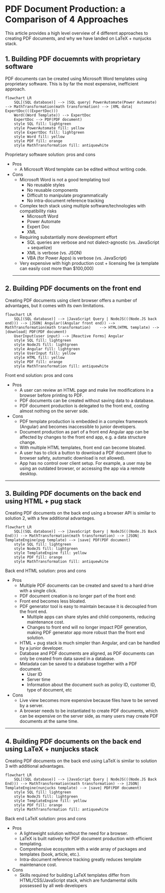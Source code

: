 # PDF Document Production: a Comparison of 4 Approaches
This article provides a high level overview of 4 different approaches to creating PDF documents, and why we have landed on LaTeX + nunjucks stack.

## 1. Building PDF docuemnts with proprietary software
PDF documents can be created using Microsoft Word templates using proprietary software. This is by far the most expensive, inefficient approach.
```mermaid
flowchart LR
	SQL[(SQL database)] --> |SQL query| PowerAutomate(Power Automate) --> MathTransformation(math transformation) --> |XML data| ExpertDoc(((ExpertDoc))) 
	Word((Word Template)) --> ExpertDoc
	ExpertDoc --> PDF(PDF document)
	style SQL fill: lightgreen
	style PowerAutomate fill: yellow
	style ExpertDoc fill: lightgreen
	style Word fill: yellow
	style PDF fill: orange
	style MathTransformation fill: antiquewhite
```

Proprietary software solution: pros and cons
- Pros
	- A Microsoft Word template can be edited without writing code.
- Cons
	- Microsoft Word is not a good templating tool
		- No reusable styles
		- No reusable components
		- Difficult to manipulate programmatically
		- No intra-document reference tracking
	- Complex tech stack using multiple software/technologies with compatibility risks
		- Microsoft Word
		- Power Automate
		- Expert Doc
		- XML
	- Requiring substantially more development effort
		- SQL queries are verbose and not dialect-agnostic (vs. JavaScript + sequelize)
		- XML is verbose (vs. JSON)
		- VBA (for Power Apps) is verbose (vs. JavaScript)
	- Very expensive with high production cost + licensing fee (a template can easily cost more than $100,000)
	___

## 2. Building PDF documents on the front end
Creating PDF documents using  client browser offers a number of advantages, but it comes with its own limitations.
```mermaid
flowchart LR
	SQL[(SQL database)] --> |JavaScript Query | NodeJS(((Node.JS back end))) --> |JSON| Angular((Angular front end)) --> MathTransformation(math transformation) 	--> HTML(HTML template) --> |download| PDF(PDF document)
	UserInput(user input) --> |Reactive Forms| Angular
	style SQL fill: lightgreen
	style NodeJS fill: lightgreen
	style Angular fill: lightgreen
	style UserInput fill: yellow
	style HTML fill: yellow
	style PDF fill: orange
	style MathTransformation fill: antiquewhite
```

Front end solution: pros and cons
- Pros
	- A user can review an HTML page and make live modifications in a browser before printing to PDF.
	- PDF documents can be created without saving data to a database.
	- PDF document production is delegated to the front end, costing almost nothing on the server side.
- Cons
	- PDF template production is embedded in a complex framework (Angular) and becomes inaccessible to junior developers.
	- Document production as part of a front end Angular app can be affected by changes to the front end app, e.g. a data structure change.
	- With multiple HTML templates, front end can become bloated.
	- A user has to click a button to download a PDF document (due to browser safety, automatic download is not allowed).
	- App has no control over client setup. For example, a user may be using an outdated browser, or accessing the app via a remote desktop.

___
## 3. Building PDF documents on the back end using HTML + pug stack
Creating PDF documents on the back end using a browser API is similar to solution 2, with a few additional advantages.
```mermaid
flowchart LR
	SQL[(SQL database)] --> |JavaScript Query | NodeJS(((Node.JS Back End))) --> MathTransformation(math transformation) --> |JSON| TemplateEngine(pug template) --> |save| PDF(PDF document)
	style SQL fill: lightgreen
	style NodeJS fill: lightgreen
	style TemplateEngine fill: yellow
	style PDF fill: orange
	style MathTransformation fill: antiquewhite
```

Back end HTML solution: pros and cons
- Pros
	- Multiple PDF documents can be created and saved to a hard drive with a single click.
	- PDF document creation is no longer part of the front end:
  	- Front end becomes less bloated.
  	- PDF generator tool is easy to maintain because it is decoupled from the front end.
		- Multiple apps can share styles and child components, reducing maintenance cost.
		- Changes to front end will no longer impact PDF generation, making PDF generator app more robust than the front end solution.
	- HTML + pug stack is much simpler than Angular, and can be handled by a junior developer.
	- Database and PDF documents are aligned, as PDF documents can only be created from data saved in a database.
	- Metadata can be saved to a database together with a PDF document.
		- User ID
		- Server time
		- Information about the document such as policy ID, customer ID, type of document, etc
- Cons
	- Live view becomes more expensive because files have to be served by a server.
	- A browser needs to be instantiated to create PDF documents, which can be expensive on the server side, as many users may create PDF documents at the same time.

___
## 4. Building PDF documents on the back end using LaTeX + nunjucks stack
Creating PDF documents on the back end using LaTeX is similar to solution 3 with additional advantages.
```mermaid
flowchart LR
	SQL[(SQL database)] --> |JavaScript Query | NodeJS(((Node.JS Back End))) --> MathTransformation(math transformation) --> |JSON| TemplateEngine(nunjucks template) --> |save| PDF(PDF document)
	style SQL fill: lightgreen
	style NodeJS fill: lightgreen
	style TemplateEngine fill: yellow
	style PDF fill: orange
	style MathTransformation fill: antiquewhite
```

Back end LaTeX solution: pros and cons
- Pros
  - A lightweight solution without the need for a browser.
  - LaTeX is built natively for PDF document production with efficient templating.
  - Comprehensive ecosystem with a wide array of packages and templates (book, article, etc.).
  - Intra-document reference tracking greatly reduces template maintenance cost.
- Cons
	- Skills required for building LaTeX templates differ from HTML/CSS/JavaScript stack, which are fundamental skills possessed by all web developers


